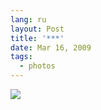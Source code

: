 ```yaml
---
lang: ru
layout: Post
title: '***'
date: Mar 16, 2009
tags:
  - photos
---
```


![](/images/blog/2008-10-19-5d-9371-artem-sapegin.jpg)
